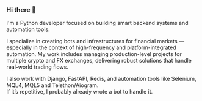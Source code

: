 ### Hi there 👋  
I'm a Python developer focused on building smart backend systems and automation tools.

I specialize in creating bots and infrastructures for financial markets — especially in the context of high-frequency and platform-integrated automation. My work includes managing production-level projects for multiple crypto and FX exchanges, delivering robust solutions that handle real-world trading flows.

I also work with Django, FastAPI, Redis, and automation tools like Selenium, MQL4, MQL5 and Telethon/Aiogram.  
If it’s repetitive, I probably already wrote a bot to handle it.
